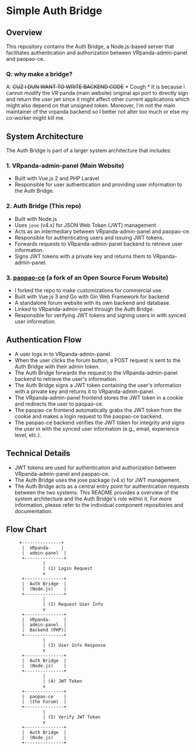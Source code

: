 
# Simple Auth Bridge 
## Overview

This repository contains the Auth Bridge, a Node.js-based server that facilitates authentication and authorization between VRpanda-admin-panel and paopao-ce.
### Q: why make a bridge?
A: ~~CUZ I DUN WANT TO WRITE BACKEND CODE~~  * Cough *  It is because I cannot modify the VR panda (main website) original api port to directly sign and return the user jwt since it might affect other current applications which might also depend on that unsigned token. Moreover, I'm not the main maintainer of the vrpanda backend so I better not alter too much or else my co-worker might kill me.

## System Architecture

The Auth Bridge is part of a larger system architecture that includes:

### 1. VRpanda-admin-panel (Main Website) 
* Built with Vue.js 2 and PHP Laravel
* Responsible for user authentication and providing user information to the Auth Bridge.
### 2. Auth Bridge (This repo)
* Built with Node.js
* Uses `jose` (v4.x) for JSON Web Token (JWT) management
* Acts as an intermediary between VRpanda-admin-panel and paopao-ce.
* Responsible for authenticating users and issuing JWT tokens.
* Forwards requests to VRpanda-admin-panel backend to retrieve user information.
* Signs JWT tokens with a private key and returns them to VRpanda-admin-panel.
### 3. [paopao-ce](https://github.com/waydxd/paopao-ce) (a fork of an Open Source Forum Website) 
* I forked the repo to make customizations for commercial use.
* Built with Vue.js 3 and Go with Gin Web Framework for backend
* A standalone forum website with its own backend and database.
* Linked to VRpanda-admin-panel through the Auth Bridge.
* Responsible for verifying JWT tokens and signing users in with synced user information.
## Authentication Flow
* A user logs in to VRpanda-admin-panel.
* When the user clicks the forum button, a POST request is sent to the Auth Bridge with their admin token.
* The Auth Bridge forwards the request to the VRpanda-admin-panel backend to retrieve the user's information.
* The Auth Bridge signs a JWT token containing the user's information with a private key and returns it to VRpanda-admin-panel.
* The VRpanda-admin-panel frontend stores the JWT token in a cookie and redirects the user to paopao-ce.
* The paopao-ce frontend automatically grabs the JWT token from the cookie and makes a login request to the paopao-ce backend.
* The paopao-ce backend verifies the JWT token for integrity and signs the user in with the synced user information (e.g., email, experience level, etc.).
## Technical Details
* JWT tokens are used for authentication and authorization between VRpanda-admin-panel and paopao-ce.
* The Auth Bridge uses the jose package (v4.x) for JWT management.
* The Auth Bridge acts as a central entry point for authentication requests between the two systems.
This README provides a overview of the system architecture and the Auth Bridge's role within it. For more information, please refer to the individual component repositories and documentation.

## Flow Chart
         +---------------+
          |  VRpanda-    |
          |  admin-panel  |
          +---------------+
                  |
                  | (1) Login Request
                  v
          +---------------+
          |  Auth Bridge  |
          |  (Node.js)    |
          +---------------+
                  |
                  | (2) Request User Info
                  v
          +---------------+
          |  VRpanda-     |
          |  admin-panel  |
          |  Backend (PHP)|
          +---------------+
                  |
                  | (3) User Info Response
                  v
          +---------------+
          |  Auth Bridge  |
          |  (Node.js)    |
          +---------------+
                  |
                  | (4) JWT Token
                  v
          +---------------+
          |  paopao-ce    |
          |  (the Forum)  |
          +---------------+
                  |
                  | (5) Verify JWT Token
                  v
          +---------------+
          |  Auth Bridge  |
          |  (Node.js)    |
          +---------------+

